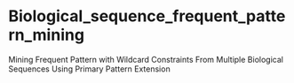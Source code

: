 # Biological_sequence_frequent_pattern_mining
Mining Frequent Pattern with Wildcard Constraints From Multiple Biological Sequences Using Primary Pattern Extension
